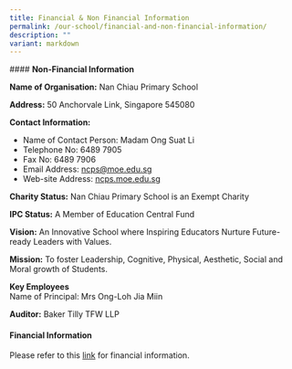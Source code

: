 ```yaml
---
title: Financial & Non Financial Information
permalink: /our-school/financial-and-non-financial-information/
description: ""
variant: markdown
---
```

[](/files/Nan_Chiau_Primary_School.pdf)#### **Non-Financial Information**

**Name of Organisation:**&nbsp;Nan Chiau Primary School

**Address:**&nbsp;50 Anchorvale Link, Singapore 545080

**Contact Information:**

*   Name of Contact Person:&nbsp;Madam Ong Suat Li
*   Telephone No:&nbsp;6489 7905
*   Fax No:&nbsp;6489 7906
*   Email Address:&nbsp;ncps@moe.edu.sg
*   Web-site Address:&nbsp;[ncps.moe.edu.sg](http://ncps.moe.edu.sg/)

**Charity Status:**&nbsp;Nan Chiau Primary School is an Exempt Charity

**IPC Status:**&nbsp;A Member of Education Central Fund

**Vision:**&nbsp;An Innovative School where Inspiring Educators Nurture Future-ready Leaders with Values.

**Mission:**&nbsp;To foster Leadership, Cognitive, Physical, Aesthetic, Social and Moral growth of Students.

**Key Employees** <br>
Name of Principal: Mrs Ong-Loh Jia Miin

**Auditor:**&nbsp;Baker Tilly TFW LLP

#### **Financial Information**


Please refer to this&nbsp;[link](/files/Nan%20Chiau%20Primary.pdf)&nbsp;for financial information.